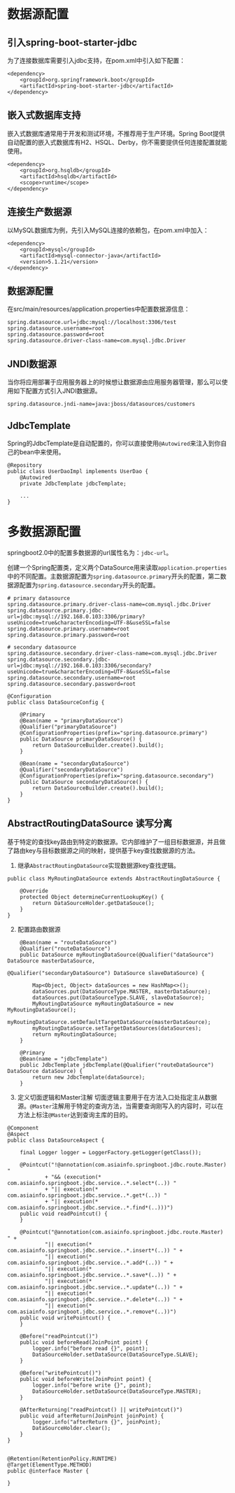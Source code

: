 # 数据源配置

## 引入spring-boot-starter-jdbc
为了连接数据库需要引入jdbc支持，在pom.xml中引入如下配置：
    
```
<dependency>
    <groupId>org.springframework.boot</groupId>
    <artifactId>spring-boot-starter-jdbc</artifactId>
</dependency>
```
    

## 嵌入式数据库支持
嵌入式数据库通常用于开发和测试环境，不推荐用于生产环境。Spring Boot提供自动配置的嵌入式数据库有H2、HSQL、Derby，你不需要提供任何连接配置就能使用。
    
```
<dependency>
    <groupId>org.hsqldb</groupId>
    <artifactId>hsqldb</artifactId>
    <scope>runtime</scope>
</dependency>
```
    

## 连接生产数据源
以MySQL数据库为例，先引入MySQL连接的依赖包，在pom.xml中加入：
    
```
<dependency>
    <groupId>mysql</groupId>
    <artifactId>mysql-connector-java</artifactId>
    <version>5.1.21</version>
</dependency>
```
    

## 数据源配置
在src/main/resources/application.properties中配置数据源信息：
    
```
spring.datasource.url=jdbc:mysql://localhost:3306/test
spring.datasource.username=root
spring.datasource.password=root
spring.datasource.driver-class-name=com.mysql.jdbc.Driver
```
    

## JNDI数据源
当你将应用部署于应用服务器上的时候想让数据源由应用服务器管理，那么可以使用如下配置方式引入JNDI数据源。
    
```
spring.datasource.jndi-name=java:jboss/datasources/customers
```
    

## JdbcTemplate
Spring的JdbcTemplate是自动配置的，你可以直接使用`@Autowired`来注入到你自己的bean中来使用。
    
```
@Repository
public class UserDaoImpl implements UserDao {
    @Autowired
    private JdbcTemplate jdbcTemplate;
    
    ...
}
```
   

# 多数据源配置
springboot2.0中的配置多数据源的url属性名为：`jdbc-url`。
    
创建一个Spring配置类，定义两个DataSource用来读取`application.properties`中的不同配置。主数据源配置为`spring.datasource.primary`开头的配置，第二数据源配置为`spring.datasource.secondary`开头的配置。
    
```
# primary datasource
spring.datasource.primary.driver-class-name=com.mysql.jdbc.Driver
spring.datasource.primary.jdbc-url=jdbc:mysql://192.168.0.103:3306/primary?useUnicode=true&characterEncoding=UTF-8&useSSL=false
spring.datasource.primary.username=root
spring.datasource.primary.password=root

# secondary datasource
spring.datasource.secondary.driver-class-name=com.mysql.jdbc.Driver
spring.datasource.secondary.jdbc-url=jdbc:mysql://192.168.0.103:3306/secondary?useUnicode=true&characterEncoding=UTF-8&useSSL=false
spring.datasource.secondary.username=root
spring.datasource.secondary.password=root
```
    
```
@Configuration
public class DataSourceConfig {

    @Primary
    @Bean(name = "primaryDataSource")
    @Qualifier("primaryDataSource")
    @ConfigurationProperties(prefix="spring.datasource.primary")
    public DataSource primaryDataSource() {
        return DataSourceBuilder.create().build();
    }

    @Bean(name = "secondaryDataSource")
    @Qualifier("secondaryDataSource")
    @ConfigurationProperties(prefix="spring.datasource.secondary")
    public DataSource secondaryDataSource() {
        return DataSourceBuilder.create().build();
    }
}
```
    

## AbstractRoutingDataSource 读写分离
基于特定的查找key路由到特定的数据源。它内部维护了一组目标数据源，并且做了路由key与目标数据源之间的映射，提供基于key查找数据源的方法。

1. 继承`AbstractRoutingDataSource`实现数据源key查找逻辑。
    
```
public class MyRoutingDataSource extends AbstractRoutingDataSource {

    @Override
    protected Object determineCurrentLookupKey() {
        return DataSourceHolder.getDataSouce();
    }
}
```
    
2. 配置路由数据源
    
```
    @Bean(name = "routeDataSource")
    @Qualifier("routeDataSource")
    public DataSource myRoutingDataSource(@Qualifier("dataSource") DataSource masterDataSource,
                                          @Qualifier("secondaryDataSource") DataSource slaveDataSource) {
        
        Map<Object, Object> dataSources = new HashMap<>();
        dataSources.put(DataSourceType.MASTER, masterDataSource);
        dataSources.put(DataSourceType.SLAVE, slaveDataSource);
        MyRoutingDataSource myRoutingDataSource = new MyRoutingDataSource();
        myRoutingDataSource.setDefaultTargetDataSource(masterDataSource);
        myRoutingDataSource.setTargetDataSources(dataSources);
        return myRoutingDataSource;
    }
    
    @Primary
    @Bean(name = "jdbcTemplate")
    public JdbcTemplate jdbcTemplate(@Qualifier("routeDataSource") DataSource dataSource) {
        return new JdbcTemplate(dataSource);
    }
```
    
3. 定义切面逻辑和Master注解
切面逻辑主要用于在方法入口处指定主从数据源。`@Master`注解用于特定的查询方法，当需要查询刚写入的内容时，可以在方法上标注`@Master`达到查询主库的目的。
    
```
@Component
@Aspect
public class DataSourceAspect {

    final Logger logger = LoggerFactory.getLogger(getClass());
    
    @Pointcut("!@annotation(com.asiainfo.springboot.jdbc.route.Master) " 
            + "&& (execution(* com.asiainfo.springboot.jdbc.service..*.select*(..)) " 
            + "|| execution(* com.asiainfo.springboot.jdbc.service..*.get*(..)) "
            + "|| execution(* com.asiainfo.springboot.jdbc.service..*.find*(..)))")
    public void readPointcut() {
    }

    @Pointcut("@annotation(com.asiainfo.springboot.jdbc.route.Master) " +
            "|| execution(* com.asiainfo.springboot.jdbc.service..*.insert*(..)) " +
            "|| execution(* com.asiainfo.springboot.jdbc.service..*.add*(..)) " +
            "|| execution(* com.asiainfo.springboot.jdbc.service..*.save*(..)) " +
            "|| execution(* com.asiainfo.springboot.jdbc.service..*.update*(..)) " +
            "|| execution(* com.asiainfo.springboot.jdbc.service..*.delete*(..)) " +
            "|| execution(* com.asiainfo.springboot.jdbc.service..*.remove*(..))")
    public void writePointcut() {
    }
    
    @Before("readPointcut()")
    public void beforeRead(JoinPoint point) {
        logger.info("before read {}", point);
        DataSourceHolder.setDataSource(DataSourceType.SLAVE);
    }
    
    @Before("writePointcut()")
    public void beforeWrite(JoinPoint point) {
        logger.info("before write {}", point);
        DataSourceHolder.setDataSource(DataSourceType.MASTER);
    }

    @AfterReturning("readPointcut() || writePointcut()")
    public void afterReturn(JoinPoint joinPoint) {
        logger.info("afterReturn {}", joinPoint);
        DataSourceHolder.clear();
    }
}


@Retention(RetentionPolicy.RUNTIME)
@Target(ElementType.METHOD)
public @interface Master {

}
```

